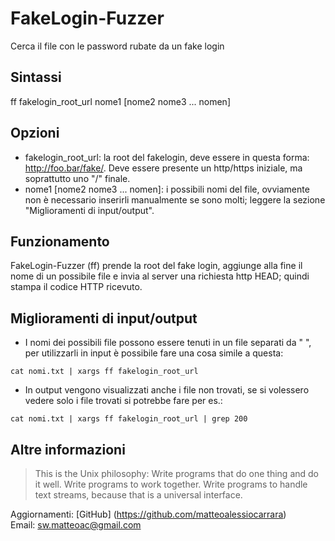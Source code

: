 # FakeLogin-Fuzzer #

Cerca il file con le password rubate da un fake login

## Sintassi #

ff fakelogin_root_url nome1 [nome2 nome3 ... nomen]

## Opzioni ##

* fakelogin_root_url: la root del fakelogin, deve essere in questa forma: http://foo.bar/fake/. Deve essere presente un http/https iniziale, ma soprattutto uno "/" finale.
* nome1 [nome2 nome3 ... nomen]: i possibili nomi del file, ovviamente non è necessario inserirli manualmente se sono molti; leggere la sezione "Miglioramenti di input/output".

## Funzionamento ##

FakeLogin-Fuzzer (ff) prende la root del fake login, aggiunge alla fine il nome di un possibile file e invia al server una richiesta http HEAD; quindi stampa il codice HTTP ricevuto.	

## Miglioramenti di input/output ##

* I nomi dei possibili file possono essere tenuti in un file separati da " ", per utilizzarli in input è possibile fare una cosa simile a questa:

```
cat nomi.txt | xargs ff fakelogin_root_url
```

* In output vengono visualizzati anche i file non trovati, se si volessero vedere solo i file trovati si potrebbe fare per es.:

```
cat nomi.txt | xargs ff fakelogin_root_url | grep 200
```

## Altre informazioni ##

> This is the Unix philosophy: Write programs that do one thing and do it well. Write programs to work together. Write programs to handle text streams, because that is a universal interface.  

Aggiornamenti: [GitHub] (https://github.com/matteoalessiocarrara)  
Email: sw.matteoac@gmail.com
